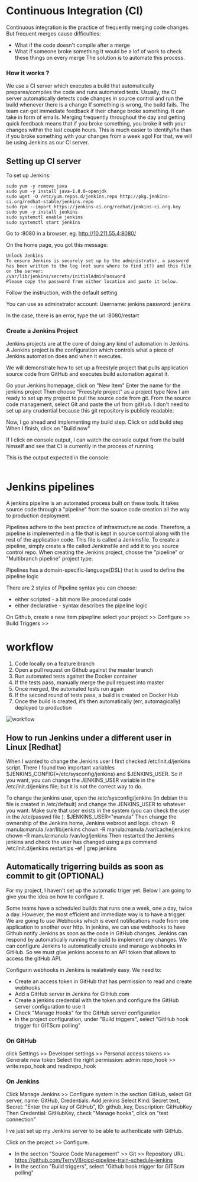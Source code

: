 # Continuous Integration (CI)

Continuous integration is the practice of frequently merging code changes.
But frequent merges cause difficulties:
- What if the code doesn't compile after a merge
- What if someone broke something
It would be a lof of work to check these things on every merge
The solution is to automate this process.

### How it works ?
We use a CI server which executes a build that automatically prepares/compiles the code and runs automated tests.
Usually, the CI server automatically detects code changes in source control and run the build whenever there is a change
If something is wrong, the build fails. The team can get immediate feedback if their change broke something. It can take in form of emails.
Merging frequently throughout the day and getting quick feedback means that if you broke something, you broke it with your changes within the last couple hours. This is much easier to identify/fix than if you broke something with your changes from a week ago! For that, we will be using Jenkins as our CI server.

## Setting up CI server

To set up Jenkins:
```console
sudo yum -y remove java
sudo yum -y install java-1.8.0-openjdk
sudo wget -O /etc/yum.repos.d/jenkins.repo http://pkg.jenkins-ci.org/redhat-stable/jenkins.repo
sudo rpm --import https://jenkins-ci.org/redhat/jenkins-ci.org.key
sudo yum -y install jenkins
sudo systemctl enable jenkins
sudo systemctl start jenkins
```

Go to <your server address>:8080 in a browser,
eg. http://10.211.55.4:8080/

On the home page, you got this message:
```console
Unlock Jenkins
To ensure Jenkins is securely set up by the administrator, a password has been written to the log (not sure where to find it?) and this file on the server:
/var/lib/jenkins/secrets/initialAdminPassword
Please copy the password from either location and paste it below.
```
Follow the instruction, with the default setting

You can use as adminstrator account:
Username: jenkins
password: jenkins

In the case, there is an error, type the url <your server address>:8080/restart
  
 
### Create a Jenkins Project
Jenkins projects are at the core of doing any kind of automation in Jenkins. 
A Jenkins project is the configuration which controls what a piece of Jenkins automation does and when it executes.

We will demonstrate how to set up a freestyle project that pulls application source code from GitHub and executes build automation against it. 

Go your Jenkins homepage,
click on "New Item"
Enter the name for the jenkins project
Then choose "Freestyle project" as a project type
Now I am ready to set up my project to pull the source code from git.
From the source code management, select Git and paste the url from gitHub. I don't need to set up any crudential because this git repository is publicly readable.

Now, I go ahead and implementing my build step. Click on add build step
When I finish, click on "Build now"

If I click on console output, I can watch the console output from the build himself
and see that CI is currently in the process of running

This is the output expected in the console:
```console

```


# Jenkins pipelines

A jenkins pipeline is an automated process built on these tools. It takes source code through a "pipeline" from the source code creation all the way to production deployment.

Pipelines adhere to the best practice of infrastructure as code. Therefore, a pipeline is implemented in a file that is kept in source control along with the rest of the application code. This file is called a Jenkinsfile.
To create a pipeline, simply create a file called Jenkinsfile and add it to you source control repo.
When creating the Jenkins project, chosse the "pipeline" or "Multibranch pipeline" project type.

Pipelines has a domain-specific-language(DSL) that is used to define the pipeline logic

There are 2 styles of Pipeline syntax you can choose:
- either scripted - a bit more like procedural code
- either declarative - syntax describes the pipeline logic


On Github, create a new item pipepline
select your project >> Configure >> Build Triggers >> 


# workflow

1. Code locally on a feature branch
2. Open a pull request on Github against the master branch
3. Run automated tests against the Docker container
4. If the tests pass, manually merge the pull request into master
5. Once merged, the automated tests run again
6. If the second round of tests pass, a build is created on Docker Hub
7. Once the build is created, it’s then automatically (err, automagically) deployed to production



![workflow](https://files.realpython.com/media/steps.91fb3b3eef5a.jpg)


## How to run Jenkins under a different user in Linux [Redhat]
When I wanted to change the Jenkins user I first checked /etc/init.d/jenkins script.  There I found two important variables $JENKINS_CONFIG(=/etc/sysconfig/jenkins) and $JENKINS_USER. So if you want, you can change the JENKINS_USER variable in the /etc/init.d/jenkins file; but it is not the correct way to do.

To change the jenkins user, open the /etc/sysconfig/jenkins (in debian this file is created in /etc/default) and change the JENKINS_USER to whatever you want. Make sure that user exists in the system (you can check the user in the /etc/passwd file ).
$JENKINS_USER="manula"
Then change the ownership of the Jenkins home, Jenkins webroot and logs.
chown -R manula:manula /var/lib/jenkins 
chown -R manula:manula /var/cache/jenkins
chown -R manula:manula /var/log/jenkins
Then restarted the Jenkins jenkins and check the user has changed using a ps command 
/etc/init.d/jenkins restart
ps -ef | grep jenkins

## Automatically trigerring builds as soon as commit to git (OPTIONAL)

For my project, I haven't set up the automatic triger yet.
Below I am going to give you the idea on how to configure it.

Some teams have a scheduled builds that runs one a week, one a day, twice a day. However, the most efficient and immediate way is to have a trigger. We are going to use Webhooks which is event notifications made from one application to another over http. In jenkins, we can use webhooks to have Github notify Jenkins as soon as the code in GitHub changes.
Jenkins can respond by automatically running the build to implement any changes. We can configure Jenkins to automatically create and manage webhooks in GitHub. So we must give jenkins access to an API token that allows to access the gitHub API.

Configurin webhooks in Jenkins is realatively easy. We need to:
- Create an access token in GitHub that has permission to read and create webhooks
- Add a GitHub server in Jenkins for GitHub.com
- Create a jenkins credential with the token and configure the GitHub server configuration to use it
- Check "Manage Hooks" for the GitHub server configuration
- In the project configuration, under "Build triggers", select "GitHub hook trigger for GITScm polling"

### On GitHub
click Settings >> Developer settings >> Personal access tokens >> Generate new token
Select the right permission: admin:repo_hook >> write:repo_hook and read:repo_hook

### On Jenkins
Click Manage Jenkins >> Configure system
In the section GitHub, select Git server, name: GitHub, Credentials: Add jenkins
Select Kind: Secret text, Secret: "Enter the api key of GitHub", ID: github_key, Description: GitHubKey
Then Credential: GitHubKey, check "Manage hooks", click on "test connection"

I ve just set up my Jenkins server to be able to authenticate with GitHub.

Click on the project >> Configure. 
- In the section "Source Code Management" >> Git >> Repository URL: https://github.com/TerryV8/cicd-pipeline-train-schedule-jenkins
- In the section  "Build triggers", select "Github hook trigger for GITScm polling"


